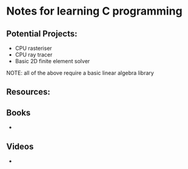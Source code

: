 # Notes for learning C programming

## Potential Projects:
- CPU rasteriser
- CPU ray tracer
- Basic 2D finite element solver

NOTE: all of the above require a basic linear algebra library

## Resources:
**Books**
-
-

**Videos**
-
-

##